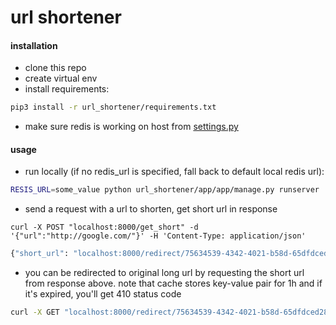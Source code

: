 # url shortener

#### installation
- clone this repo
- create virtual env
- install requirements:
```bash
pip3 install -r url_shortener/requirements.txt
```
- make sure redis is working on host from [settings.py](https://github.com/annbgn/url_shortener/blob/master/app/app/settings.py#L88)

#### usage
- run locally (if no redis_url is specified, fall back to default local redis url):
```bash
RESIS_URL=some_value python url_shortener/app/app/manage.py runserver
```
- send a request with a url to shorten, get short url in response
```bach
curl -X POST "localhost:8000/get_short" -d '{"url":"http://google.com/"}' -H 'Content-Type: application/json'
```
```bash
{"short_url": "localhost:8000/redirect/75634539-4342-4021-b58d-65dfdced2827"}
```
- you can be redirected to original long url by requesting the short url from response above. note that cache stores key-value pair for 1h and if it's expired, you'll get 410 status code
```bash
curl -X GET "localhost:8000/redirect/75634539-4342-4021-b58d-65dfdced2827" -vvv --location
```
